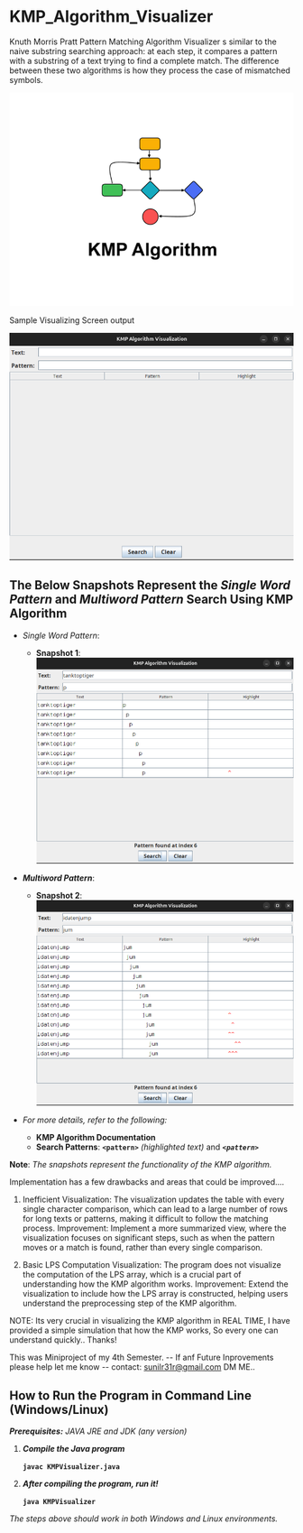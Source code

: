 # KMP_Algorithm_Visualizer
Knuth Morris Pratt Pattern Matching Algorithm Visualizer s similar to the naive substring searching approach: at each step, it compares a pattern with a substring of a text trying to find a complete match. The difference between these two algorithms is how they process the case of mismatched symbols. 

![Alt text](images/KMP.png)

Sample Visualizing Screen output

![Alt text](images/output1.png)

## The Below Snapshots Represent the *Single Word Pattern* and **_Multiword Pattern_** Search Using **KMP Algorithm**

- *Single Word Pattern*: 
  - **Snapshot 1**: ![Single Word Pattern](images/output2.png)
  
- **_Multiword Pattern_**:
  - **Snapshot 2**: ![Multiword Pattern](images/output3.png)
  
- _For more details, refer to the following:_
  - **KMP Algorithm Documentation**
  - **Search Patterns**: **`<pattern>`**  _(highlighted text)_ and _**`<pattern>`**_
  
__**Note**__: _The snapshots represent the functionality of the KMP algorithm._

Implementation has a few drawbacks and areas that could be improved....
1. Inefficient Visualization:
The visualization updates the table with every single character comparison, which can lead to a large number of rows for long texts or patterns, making it difficult to follow the matching process.
Improvement: Implement a more summarized view, where the visualization focuses on significant steps, such as when the pattern moves or a match is found, rather than every single comparison.

2. Basic LPS Computation Visualization:
The program does not visualize the computation of the LPS array, which is a crucial part of understanding how the KMP algorithm works.
Improvement: Extend the visualization to include how the LPS array is constructed, helping users understand the preprocessing step of the KMP algorithm.

NOTE: Its very crucial in visualizing the KMP algorithm in REAL TIME, I have provided a simple simulation that how the KMP works, So every one can understand quickly..
Thanks!

This was Miniproject of my 4th Semester.
-- If anf Future Inprovements please help let me know -- 
contact: sunilr31r@gmail.com DM ME..

## How to Run the Program in Command Line (Windows/Linux)

**_Prerequisites:_** *JAVA JRE and JDK (any version)*

1. **_Compile the Java program_**

   **`javac KMPVisualizer.java`**

2. **_After compiling the program, run it!_**

   **`java KMPVisualizer`**

_The steps above should work in both Windows and Linux environments._

